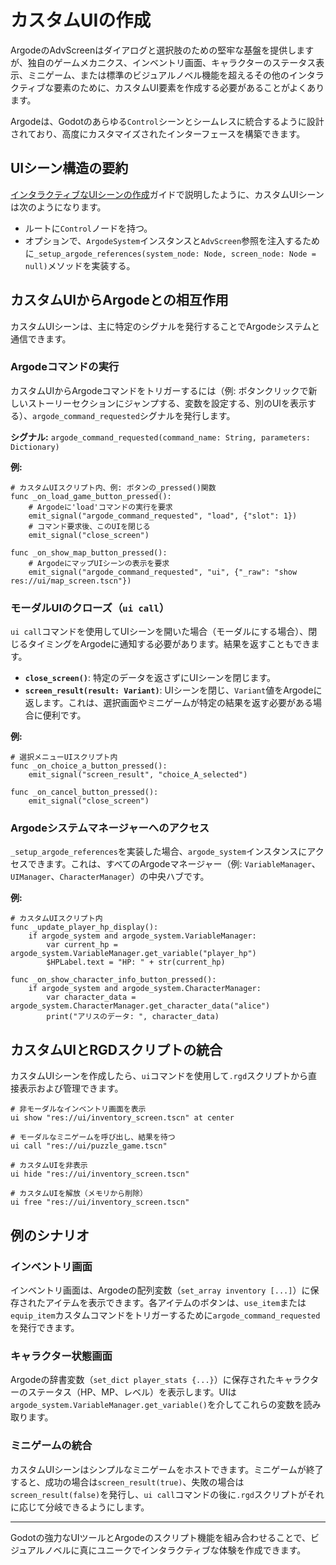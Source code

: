 # カスタムUIの作成

ArgodeのAdvScreenはダイアログと選択肢のための堅牢な基盤を提供しますが、独自のゲームメカニクス、インベントリ画面、キャラクターのステータス表示、ミニゲーム、または標準のビジュアルノベル機能を超えるその他のインタラクティブな要素のために、カスタムUI要素を作成する必要があることがよくあります。

Argodeは、Godotのあらゆる`Control`シーンとシームレスに統合するように設計されており、高度にカスタマイズされたインターフェースを構築できます。

## UIシーン構造の要約

[インタラクティブなUIシーンの作成](argode-ui-scene.ja.md)ガイドで説明したように、カスタムUIシーンは次のようになります。

-   ルートに`Control`ノードを持つ。
-   オプションで、`ArgodeSystem`インスタンスと`AdvScreen`参照を注入するために`_setup_argode_references(system_node: Node, screen_node: Node = null)`メソッドを実装する。

## カスタムUIからArgodeとの相互作用

カスタムUIシーンは、主に特定のシグナルを発行することでArgodeシステムと通信できます。

### Argodeコマンドの実行

カスタムUIからArgodeコマンドをトリガーするには（例: ボタンクリックで新しいストーリーセクションにジャンプする、変数を設定する、別のUIを表示する）、`argode_command_requested`シグナルを発行します。

**シグナル:** `argode_command_requested(command_name: String, parameters: Dictionary)`

**例:**

```gdscript
# カスタムUIスクリプト内、例: ボタンの_pressed()関数
func _on_load_game_button_pressed():
    # Argodeに'load'コマンドの実行を要求
    emit_signal("argode_command_requested", "load", {"slot": 1})
    # コマンド要求後、このUIを閉じる
    emit_signal("close_screen")

func _on_show_map_button_pressed():
    # ArgodeにマップUIシーンの表示を要求
    emit_signal("argode_command_requested", "ui", {"_raw": "show res://ui/map_screen.tscn"})
```

### モーダルUIのクローズ（`ui call`）

`ui call`コマンドを使用してUIシーンを開いた場合（モーダルにする場合）、閉じるタイミングをArgodeに通知する必要があります。結果を返すこともできます。

-   **`close_screen()`**: 特定のデータを返さずにUIシーンを閉じます。
-   **`screen_result(result: Variant)`**: UIシーンを閉じ、`Variant`値をArgodeに返します。これは、選択画面やミニゲームが特定の結果を返す必要がある場合に便利です。

**例:**

```gdscript
# 選択メニューUIスクリプト内
func _on_choice_a_button_pressed():
    emit_signal("screen_result", "choice_A_selected")

func _on_cancel_button_pressed():
    emit_signal("close_screen")
```

### Argodeシステムマネージャーへのアクセス

`_setup_argode_references`を実装した場合、`argode_system`インスタンスにアクセスできます。これは、すべてのArgodeマネージャー（例: `VariableManager`、`UIManager`、`CharacterManager`）の中央ハブです。

**例:**

```gdscript
# カスタムUIスクリプト内
func _update_player_hp_display():
    if argode_system and argode_system.VariableManager:
        var current_hp = argode_system.VariableManager.get_variable("player_hp")
        $HPLabel.text = "HP: " + str(current_hp)

func _on_show_character_info_button_pressed():
    if argode_system and argode_system.CharacterManager:
        var character_data = argode_system.CharacterManager.get_character_data("alice")
        print("アリスのデータ: ", character_data)
```

## カスタムUIとRGDスクリプトの統合

カスタムUIシーンを作成したら、`ui`コマンドを使用して`.rgd`スクリプトから直接表示および管理できます。

```rgd
# 非モーダルなインベントリ画面を表示
ui show "res://ui/inventory_screen.tscn" at center

# モーダルなミニゲームを呼び出し、結果を待つ
ui call "res://ui/puzzle_game.tscn"

# カスタムUIを非表示
ui hide "res://ui/inventory_screen.tscn"

# カスタムUIを解放（メモリから削除）
ui free "res://ui/inventory_screen.tscn"
```

## 例のシナリオ

### インベントリ画面

インベントリ画面は、Argodeの配列変数（`set_array inventory [...]`）に保存されたアイテムを表示できます。各アイテムのボタンは、`use_item`または`equip_item`カスタムコマンドをトリガーするために`argode_command_requested`を発行できます。

### キャラクター状態画面

Argodeの辞書変数（`set_dict player_stats {...}`）に保存されたキャラクターのステータス（HP、MP、レベル）を表示します。UIは`argode_system.VariableManager.get_variable()`を介してこれらの変数を読み取ります。

### ミニゲームの統合

カスタムUIシーンはシンプルなミニゲームをホストできます。ミニゲームが終了すると、成功の場合は`screen_result(true)`、失敗の場合は`screen_result(false)`を発行し、`ui call`コマンドの後に`.rgd`スクリプトがそれに応じて分岐できるようにします。

---

Godotの強力なUIツールとArgodeのスクリプト機能を組み合わせることで、ビジュアルノベルに真にユニークでインタラクティブな体験を作成できます。
